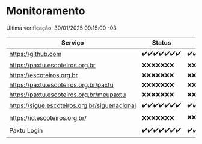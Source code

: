 # Monitoramento

Última verificação: 30/01/2025 09:15:00 -03

|Serviço|Status|Últimas 24h|
|---|---|---|
|https://github.com|<span title="2025-01-23: OK=23">✔️</span><span title="2025-01-24: OK=23">✔️</span><span title="2025-01-25: OK=23">✔️</span><span title="2025-01-26: OK=23">✔️</span><span title="2025-01-27: OK=23">✔️</span><span title="2025-01-28: OK=23">✔️</span><span title="2025-01-29: OK=11">✔️</span>|<span title="29/01/2025 09:15:00 -03 : 200">✔️</span><span title="29/01/2025 10:15:00 -03 : 200">✔️</span><span title="29/01/2025 11:07:00 -03 : 200">✔️</span><span title="29/01/2025 12:08:00 -03 : 200">✔️</span><span title="29/01/2025 13:10:00 -03 : 200">✔️</span><span title="29/01/2025 14:07:00 -03 : 200">✔️</span><span title="29/01/2025 15:11:00 -03 : 200">✔️</span><span title="29/01/2025 16:03:00 -03 : 200">✔️</span><span title="29/01/2025 17:08:00 -03 : 200">✔️</span><span title="29/01/2025 18:07:00 -03 : 200">✔️</span><span title="29/01/2025 19:07:00 -03 : 200">✔️</span><span title="29/01/2025 20:07:00 -03 : 200">✔️</span><span title="29/01/2025 21:38:00 -03 : 200">✔️</span><span title="29/01/2025 23:05:00 -03 : 200">✔️</span><span title="30/01/2025 00:10:00 -03 : 200">✔️</span><span title="30/01/2025 01:10:00 -03 : 200">✔️</span><span title="30/01/2025 02:08:00 -03 : 200">✔️</span><span title="30/01/2025 03:11:00 -03 : 200">✔️</span><span title="30/01/2025 04:08:00 -03 : 200">✔️</span><span title="30/01/2025 05:10:00 -03 : 200">✔️</span><span title="30/01/2025 06:08:00 -03 : 200">✔️</span><span title="30/01/2025 07:08:00 -03 : 200">✔️</span><span title="30/01/2025 08:07:00 -03 : 200">✔️</span><span title="30/01/2025 09:15:00 -03 : 200">✔️</span>|
|https://paxtu.escoteiros.org.br|<span title="2025-01-23: Falhas=23">❌</span><span title="2025-01-24: Falhas=23">❌</span><span title="2025-01-25: Falhas=23">❌</span><span title="2025-01-26: Falhas=23">❌</span><span title="2025-01-27: Falhas=23">❌</span><span title="2025-01-28: Falhas=23">❌</span><span title="2025-01-29: Falhas=11">❌</span>|<span title="29/01/2025 09:15:00 -03 : 403">❌</span><span title="29/01/2025 10:15:00 -03 : 403">❌</span><span title="29/01/2025 11:07:00 -03 : 403">❌</span><span title="29/01/2025 12:08:00 -03 : 403">❌</span><span title="29/01/2025 13:10:00 -03 : 403">❌</span><span title="29/01/2025 14:07:00 -03 : 403">❌</span><span title="29/01/2025 15:11:00 -03 : 403">❌</span><span title="29/01/2025 16:03:00 -03 : 403">❌</span><span title="29/01/2025 17:08:00 -03 : 403">❌</span><span title="29/01/2025 18:07:00 -03 : 403">❌</span><span title="29/01/2025 19:07:00 -03 : 403">❌</span><span title="29/01/2025 20:07:00 -03 : 403">❌</span><span title="29/01/2025 21:38:00 -03 : 403">❌</span><span title="29/01/2025 23:05:00 -03 : 403">❌</span><span title="30/01/2025 00:10:00 -03 : 403">❌</span><span title="30/01/2025 01:10:00 -03 : 403">❌</span><span title="30/01/2025 02:08:00 -03 : 403">❌</span><span title="30/01/2025 03:11:00 -03 : 403">❌</span><span title="30/01/2025 04:08:00 -03 : 403">❌</span><span title="30/01/2025 05:10:00 -03 : 403">❌</span><span title="30/01/2025 06:08:00 -03 : 403">❌</span><span title="30/01/2025 07:08:00 -03 : 403">❌</span><span title="30/01/2025 08:07:00 -03 : 403">❌</span><span title="30/01/2025 09:15:00 -03 : 403">❌</span>|
|https://escoteiros.org.br|<span title="2025-01-23: Falhas=23">❌</span><span title="2025-01-24: Falhas=23">❌</span><span title="2025-01-25: Falhas=23">❌</span><span title="2025-01-26: Falhas=23">❌</span><span title="2025-01-27: Falhas=23">❌</span><span title="2025-01-28: Falhas=23">❌</span><span title="2025-01-29: Falhas=11">❌</span>|<span title="29/01/2025 09:15:00 -03 : 403">❌</span><span title="29/01/2025 10:15:00 -03 : 403">❌</span><span title="29/01/2025 11:07:00 -03 : 403">❌</span><span title="29/01/2025 12:08:00 -03 : 403">❌</span><span title="29/01/2025 13:10:00 -03 : 403">❌</span><span title="29/01/2025 14:07:00 -03 : 403">❌</span><span title="29/01/2025 15:11:00 -03 : 403">❌</span><span title="29/01/2025 16:03:00 -03 : 403">❌</span><span title="29/01/2025 17:08:00 -03 : 403">❌</span><span title="29/01/2025 18:07:00 -03 : 403">❌</span><span title="29/01/2025 19:07:00 -03 : 403">❌</span><span title="29/01/2025 20:07:00 -03 : 403">❌</span><span title="29/01/2025 21:38:00 -03 : 403">❌</span><span title="29/01/2025 23:05:00 -03 : 403">❌</span><span title="30/01/2025 00:10:00 -03 : 403">❌</span><span title="30/01/2025 01:10:00 -03 : 403">❌</span><span title="30/01/2025 02:08:00 -03 : 403">❌</span><span title="30/01/2025 03:11:00 -03 : 403">❌</span><span title="30/01/2025 04:08:00 -03 : 403">❌</span><span title="30/01/2025 05:10:00 -03 : 403">❌</span><span title="30/01/2025 06:08:00 -03 : 403">❌</span><span title="30/01/2025 07:08:00 -03 : 403">❌</span><span title="30/01/2025 08:07:00 -03 : 403">❌</span><span title="30/01/2025 09:15:00 -03 : 403">❌</span>|
|https://paxtu.escoteiros.org.br/paxtu|<span title="2025-01-23: Falhas=23">❌</span><span title="2025-01-24: Falhas=23">❌</span><span title="2025-01-25: Falhas=23">❌</span><span title="2025-01-26: Falhas=23">❌</span><span title="2025-01-27: Falhas=23">❌</span><span title="2025-01-28: Falhas=23">❌</span><span title="2025-01-29: Falhas=11">❌</span>|<span title="29/01/2025 09:15:00 -03 : 403">❌</span><span title="29/01/2025 10:15:00 -03 : 403">❌</span><span title="29/01/2025 11:07:00 -03 : 403">❌</span><span title="29/01/2025 12:08:00 -03 : 403">❌</span><span title="29/01/2025 13:10:00 -03 : 403">❌</span><span title="29/01/2025 14:07:00 -03 : 403">❌</span><span title="29/01/2025 15:11:00 -03 : 403">❌</span><span title="29/01/2025 16:03:00 -03 : 403">❌</span><span title="29/01/2025 17:08:00 -03 : 403">❌</span><span title="29/01/2025 18:07:00 -03 : 403">❌</span><span title="29/01/2025 19:07:00 -03 : 403">❌</span><span title="29/01/2025 20:07:00 -03 : 403">❌</span><span title="29/01/2025 21:38:00 -03 : 403">❌</span><span title="29/01/2025 23:05:00 -03 : 403">❌</span><span title="30/01/2025 00:10:00 -03 : 403">❌</span><span title="30/01/2025 01:10:00 -03 : 403">❌</span><span title="30/01/2025 02:08:00 -03 : 403">❌</span><span title="30/01/2025 03:11:00 -03 : 403">❌</span><span title="30/01/2025 04:08:00 -03 : 403">❌</span><span title="30/01/2025 05:10:00 -03 : 403">❌</span><span title="30/01/2025 06:08:00 -03 : 403">❌</span><span title="30/01/2025 07:08:00 -03 : 403">❌</span><span title="30/01/2025 08:07:00 -03 : 403">❌</span><span title="30/01/2025 09:15:00 -03 : 403">❌</span>|
|https://paxtu.escoteiros.org.br/meupaxtu|<span title="2025-01-23: Falhas=23">❌</span><span title="2025-01-24: Falhas=23">❌</span><span title="2025-01-25: Falhas=23">❌</span><span title="2025-01-26: Falhas=23">❌</span><span title="2025-01-27: Falhas=23">❌</span><span title="2025-01-28: Falhas=23">❌</span><span title="2025-01-29: Falhas=11">❌</span>|<span title="29/01/2025 09:15:00 -03 : 403">❌</span><span title="29/01/2025 10:15:00 -03 : 403">❌</span><span title="29/01/2025 11:07:00 -03 : 403">❌</span><span title="29/01/2025 12:08:00 -03 : 403">❌</span><span title="29/01/2025 13:10:00 -03 : 403">❌</span><span title="29/01/2025 14:07:00 -03 : 403">❌</span><span title="29/01/2025 15:11:00 -03 : 403">❌</span><span title="29/01/2025 16:03:00 -03 : 403">❌</span><span title="29/01/2025 17:08:00 -03 : 403">❌</span><span title="29/01/2025 18:07:00 -03 : 403">❌</span><span title="29/01/2025 19:07:00 -03 : 403">❌</span><span title="29/01/2025 20:07:00 -03 : 403">❌</span><span title="29/01/2025 21:38:00 -03 : 403">❌</span><span title="29/01/2025 23:05:00 -03 : 403">❌</span><span title="30/01/2025 00:10:00 -03 : 403">❌</span><span title="30/01/2025 01:10:00 -03 : 403">❌</span><span title="30/01/2025 02:08:00 -03 : 403">❌</span><span title="30/01/2025 03:11:00 -03 : 403">❌</span><span title="30/01/2025 04:08:00 -03 : 403">❌</span><span title="30/01/2025 05:10:00 -03 : 403">❌</span><span title="30/01/2025 06:08:00 -03 : 403">❌</span><span title="30/01/2025 07:08:00 -03 : 403">❌</span><span title="30/01/2025 08:07:00 -03 : 403">❌</span><span title="30/01/2025 09:15:00 -03 : 403">❌</span>|
|https://sigue.escoteiros.org.br/siguenacional|<span title="2025-01-23: OK=23">✔️</span><span title="2025-01-24: OK=23">✔️</span><span title="2025-01-25: OK=23">✔️</span><span title="2025-01-26: OK=23">✔️</span><span title="2025-01-27: OK=23">✔️</span><span title="2025-01-28: OK=23">✔️</span><span title="2025-01-29: OK=11">✔️</span>|<span title="29/01/2025 09:15:00 -03 : 200">✔️</span><span title="29/01/2025 10:15:00 -03 : 200">✔️</span><span title="29/01/2025 11:07:00 -03 : 200">✔️</span><span title="29/01/2025 12:08:00 -03 : 200">✔️</span><span title="29/01/2025 13:10:00 -03 : 200">✔️</span><span title="29/01/2025 14:07:00 -03 : 200">✔️</span><span title="29/01/2025 15:11:00 -03 : 200">✔️</span><span title="29/01/2025 16:03:00 -03 : 200">✔️</span><span title="29/01/2025 17:08:00 -03 : 200">✔️</span><span title="29/01/2025 18:07:00 -03 : 200">✔️</span><span title="29/01/2025 19:07:00 -03 : 200">✔️</span><span title="29/01/2025 20:07:00 -03 : 200">✔️</span><span title="29/01/2025 21:38:00 -03 : 200">✔️</span><span title="29/01/2025 23:05:00 -03 : 200">✔️</span><span title="30/01/2025 00:10:00 -03 : 200">✔️</span><span title="30/01/2025 01:10:00 -03 : 200">✔️</span><span title="30/01/2025 02:08:00 -03 : 200">✔️</span><span title="30/01/2025 03:11:00 -03 : 200">✔️</span><span title="30/01/2025 04:08:00 -03 : 200">✔️</span><span title="30/01/2025 05:10:00 -03 : 200">✔️</span><span title="30/01/2025 06:08:00 -03 : 200">✔️</span><span title="30/01/2025 07:08:00 -03 : 200">✔️</span><span title="30/01/2025 08:07:00 -03 : 200">✔️</span><span title="30/01/2025 09:15:00 -03 : 200">✔️</span>|
|https://id.escoteiros.org.br/|<span title="2025-01-23: Falhas=23">❌</span><span title="2025-01-24: Falhas=23">❌</span><span title="2025-01-25: Falhas=23">❌</span><span title="2025-01-26: Falhas=23">❌</span><span title="2025-01-27: Falhas=23">❌</span><span title="2025-01-28: Falhas=23">❌</span><span title="2025-01-29: Falhas=11">❌</span>|<span title="29/01/2025 09:15:00 -03 : 403">❌</span><span title="29/01/2025 10:15:00 -03 : 403">❌</span><span title="29/01/2025 11:07:00 -03 : 403">❌</span><span title="29/01/2025 12:08:00 -03 : 403">❌</span><span title="29/01/2025 13:10:00 -03 : 403">❌</span><span title="29/01/2025 14:07:00 -03 : 403">❌</span><span title="29/01/2025 15:11:00 -03 : 403">❌</span><span title="29/01/2025 16:03:00 -03 : 403">❌</span><span title="29/01/2025 17:08:00 -03 : 403">❌</span><span title="29/01/2025 18:07:00 -03 : 200">✔️</span><span title="29/01/2025 19:07:00 -03 : 403">❌</span><span title="29/01/2025 20:07:00 -03 : 403">❌</span><span title="29/01/2025 21:38:00 -03 : 403">❌</span><span title="29/01/2025 23:05:00 -03 : 403">❌</span><span title="30/01/2025 00:10:00 -03 : 403">❌</span><span title="30/01/2025 01:10:00 -03 : 403">❌</span><span title="30/01/2025 02:08:00 -03 : 403">❌</span><span title="30/01/2025 03:11:00 -03 : 403">❌</span><span title="30/01/2025 04:08:00 -03 : 403">❌</span><span title="30/01/2025 05:10:00 -03 : 403">❌</span><span title="30/01/2025 06:08:00 -03 : 403">❌</span><span title="30/01/2025 07:08:00 -03 : 403">❌</span><span title="30/01/2025 08:07:00 -03 : 403">❌</span><span title="30/01/2025 09:15:00 -03 : 403">❌</span>|
|Paxtu Login|<span title="2025-01-23: OK=23">✔️</span><span title="2025-01-24: OK=23">✔️</span><span title="2025-01-25: OK=23">✔️</span><span title="2025-01-26: OK=23">✔️</span><span title="2025-01-27: OK=23">✔️</span><span title="2025-01-28: OK=23">✔️</span><span title="2025-01-29: OK=11">✔️</span>|<span title="29/01/2025 09:15:00 -03 : 200">✔️</span><span title="29/01/2025 10:15:00 -03 : 200">✔️</span><span title="29/01/2025 11:07:00 -03 : 200">✔️</span><span title="29/01/2025 12:08:00 -03 : 200">✔️</span><span title="29/01/2025 13:10:00 -03 : 200">✔️</span><span title="29/01/2025 14:07:00 -03 : 200">✔️</span><span title="29/01/2025 15:11:00 -03 : 200">✔️</span><span title="29/01/2025 16:03:00 -03 : 200">✔️</span><span title="29/01/2025 17:08:00 -03 : 200">✔️</span><span title="29/01/2025 18:07:00 -03 : 200">✔️</span><span title="29/01/2025 19:07:00 -03 : 200">✔️</span><span title="29/01/2025 20:07:00 -03 : 200">✔️</span><span title="29/01/2025 21:38:00 -03 : 200">✔️</span><span title="29/01/2025 23:05:00 -03 : 200">✔️</span><span title="30/01/2025 00:10:00 -03 : 200">✔️</span><span title="30/01/2025 01:10:00 -03 : 200">✔️</span><span title="30/01/2025 02:08:00 -03 : 200">✔️</span><span title="30/01/2025 03:11:00 -03 : 200">✔️</span><span title="30/01/2025 04:08:00 -03 : 200">✔️</span><span title="30/01/2025 05:10:00 -03 : 200">✔️</span><span title="30/01/2025 06:08:00 -03 : 200">✔️</span><span title="30/01/2025 07:08:00 -03 : 200">✔️</span><span title="30/01/2025 08:07:00 -03 : 200">✔️</span><span title="30/01/2025 09:15:00 -03 : 200">✔️</span>|
